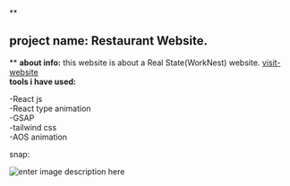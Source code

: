 
**

## project name: Restaurant Website.

**
**about info:**
this website is about a Real State(WorkNest) website.
[visit-website](https://work-nest-ten.vercel.app/)
 <br/>
**tools i have used:**

 -React js  <br/>
  -React type animation  <br/>
  -GSAP  <br/>
  -tailwind css  <br/>
  -AOS animation  <br/>

snap: 

![enter image description here](https://github.com/mdraseltalukder/WorkNest/blob/main/images/ss.png?raw=true)


